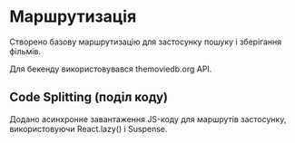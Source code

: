 # Маршрутизація

Створено базову маршрутизацію для застосунку пошуку і зберігання фільмів.

Для бекенду використовувався themoviedb.org API.

## Code Splitting (поділ коду)

Додано асинхронне завантаження JS-коду для маршрутів застосунку, використовуючи React.lazy() і Suspense.
